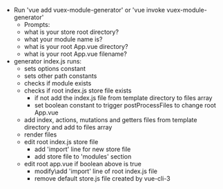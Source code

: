 - Run 'vue add vuex-module-generator' or 'vue invoke vuex-module-generator'
  - Prompts:
   - what is your store root directory?
   - what your module name is?
   * what is your root App.vue directory?
   * what is your root App.vue filename?
- generator index.js runs:
  - sets options constant
  - sets other path constants
  - checks if module exists
  - checks if root index.js store file exists
    - if not add the index.js file from template directory to files array
    * set boolean constant to trigger postProcessFiles to change root App.vue
  - add index, actions, mutations and getters files from template directory and add to files array
  - render files
  - edit root index.js store file
    - add 'import' line for new store file
    - add store file to 'modules' section
  - edit root app.vue if boolean above is true
    - modify\add 'import' line of root index.js file
    - remove default store.js file created by vue-cli-3
